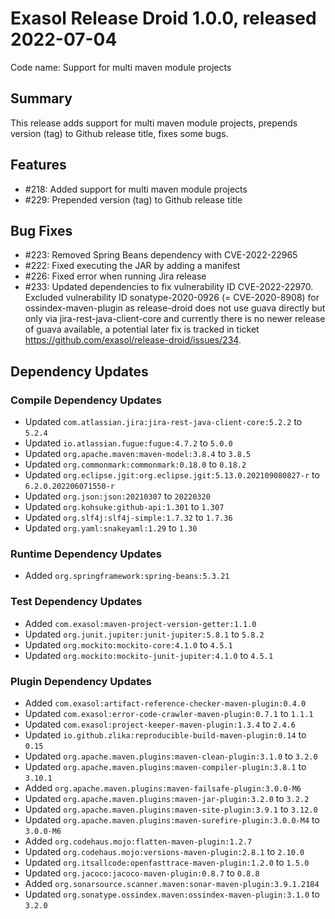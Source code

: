 # Exasol Release Droid 1.0.0, released 2022-07-04

Code name: Support for multi maven module projects

## Summary

This release adds support for multi maven module projects, prepends version (tag) to Github release title, fixes some bugs.

## Features

* #218: Added support for multi maven module projects
* #229: Prepended version (tag) to Github release title

## Bug Fixes

* #223: Removed Spring Beans dependency with CVE-2022-22965
* #222: Fixed executing the JAR by adding a manifest
* #226: Fixed error when running Jira release
* #233: Updated dependencies to fix vulnerability ID CVE-2022-22970. Excluded vulnerability ID sonatype-2020-0926 (= CVE-2020-8908) for ossindex-maven-plugin as release-droid does not use guava directly but only via jira-rest-java-client-core and currently there is no newer release of guava available, a potential later fix is tracked in ticket https://github.com/exasol/release-droid/issues/234.

## Dependency Updates

### Compile Dependency Updates

* Updated `com.atlassian.jira:jira-rest-java-client-core:5.2.2` to `5.2.4`
* Updated `io.atlassian.fugue:fugue:4.7.2` to `5.0.0`
* Updated `org.apache.maven:maven-model:3.8.4` to `3.8.5`
* Updated `org.commonmark:commonmark:0.18.0` to `0.18.2`
* Updated `org.eclipse.jgit:org.eclipse.jgit:5.13.0.202109080827-r` to `6.2.0.202206071550-r`
* Updated `org.json:json:20210307` to `20220320`
* Updated `org.kohsuke:github-api:1.301` to `1.307`
* Updated `org.slf4j:slf4j-simple:1.7.32` to `1.7.36`
* Updated `org.yaml:snakeyaml:1.29` to `1.30`

### Runtime Dependency Updates

* Added `org.springframework:spring-beans:5.3.21`

### Test Dependency Updates

* Added `com.exasol:maven-project-version-getter:1.1.0`
* Updated `org.junit.jupiter:junit-jupiter:5.8.1` to `5.8.2`
* Updated `org.mockito:mockito-core:4.1.0` to `4.5.1`
* Updated `org.mockito:mockito-junit-jupiter:4.1.0` to `4.5.1`

### Plugin Dependency Updates

* Added `com.exasol:artifact-reference-checker-maven-plugin:0.4.0`
* Updated `com.exasol:error-code-crawler-maven-plugin:0.7.1` to `1.1.1`
* Updated `com.exasol:project-keeper-maven-plugin:1.3.4` to `2.4.6`
* Updated `io.github.zlika:reproducible-build-maven-plugin:0.14` to `0.15`
* Updated `org.apache.maven.plugins:maven-clean-plugin:3.1.0` to `3.2.0`
* Updated `org.apache.maven.plugins:maven-compiler-plugin:3.8.1` to `3.10.1`
* Added `org.apache.maven.plugins:maven-failsafe-plugin:3.0.0-M6`
* Updated `org.apache.maven.plugins:maven-jar-plugin:3.2.0` to `3.2.2`
* Updated `org.apache.maven.plugins:maven-site-plugin:3.9.1` to `3.12.0`
* Updated `org.apache.maven.plugins:maven-surefire-plugin:3.0.0-M4` to `3.0.0-M6`
* Added `org.codehaus.mojo:flatten-maven-plugin:1.2.7`
* Updated `org.codehaus.mojo:versions-maven-plugin:2.8.1` to `2.10.0`
* Updated `org.itsallcode:openfasttrace-maven-plugin:1.2.0` to `1.5.0`
* Updated `org.jacoco:jacoco-maven-plugin:0.8.7` to `0.8.8`
* Added `org.sonarsource.scanner.maven:sonar-maven-plugin:3.9.1.2184`
* Updated `org.sonatype.ossindex.maven:ossindex-maven-plugin:3.1.0` to `3.2.0`
